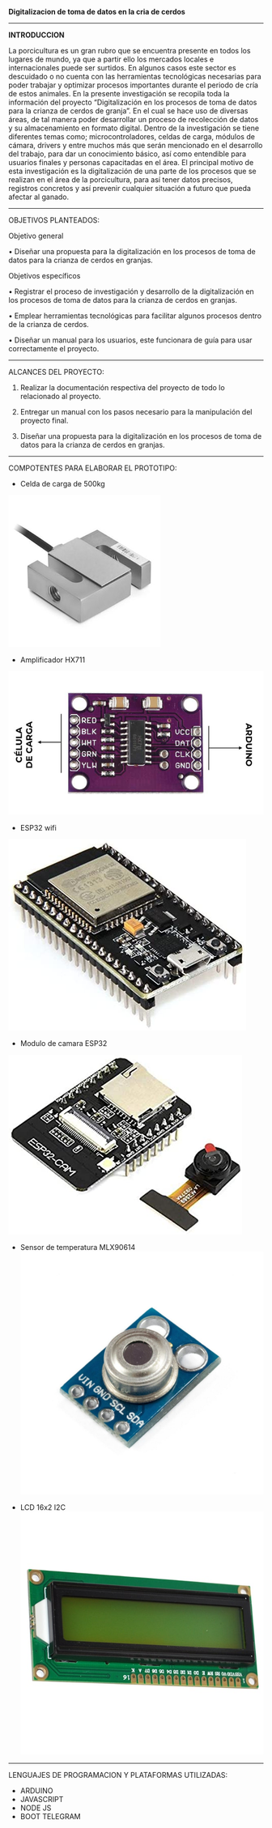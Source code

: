 **Digitalizacion de toma de datos en la cria de cerdos**

***
**INTRODUCCION**

La porcicultura es un gran rubro que se encuentra presente en todos los lugares de mundo, ya que a partir ello los mercados locales e internacionales puede ser surtidos. En algunos casos este sector es descuidado o no cuenta con las herramientas tecnológicas necesarias para poder trabajar y optimizar procesos importantes durante el periodo de cría de estos animales.
En la presente investigación se recopila toda la información del proyecto “Digitalización en los procesos de toma de datos para la crianza de cerdos de granja”. En el cual se hace uso de diversas áreas, de tal manera poder desarrollar un proceso de recolección de datos y su almacenamiento en formato digital.
Dentro de la investigación se tiene diferentes temas como; microcontroladores, celdas de carga, módulos de cámara, drivers y entre muchos más que serán mencionado en el desarrollo del trabajo, para dar un conocimiento básico, así como entendible para usuarios finales y personas capacitadas en el área.
El principal motivo de esta investigación es la digitalización de una parte de los procesos que se realizan en el área de la porcicultura, para así tener datos precisos, registros concretos y así prevenir cualquier situación a futuro que pueda afectar al ganado.
***

OBJETIVOS PLANTEADOS:

Objetivo general

•	Diseñar una propuesta para la digitalización en los procesos de toma de datos para la crianza de cerdos en granjas.

Objetivos específicos

•	Registrar el proceso de investigación y desarrollo de la digitalización en los procesos de toma de datos para la crianza de cerdos en granjas.

•	Emplear herramientas tecnológicas para facilitar algunos procesos dentro de la crianza de cerdos.

•	Diseñar un manual para los usuarios, este funcionara de guía para usar correctamente el proyecto.
***
ALCANCES DEL PROYECTO:

1. Realizar la documentación respectiva del proyecto de todo lo relacionado al proyecto.

2. Entregar un manual con los pasos necesario para la manipulación del proyecto final.

3. Diseñar una propuesta para la digitalización en los procesos de toma de datos para la crianza de cerdos en granjas.
***
COMPOTENTES PARA ELABORAR EL PROTOTIPO:

- Celda de carga de 500kg

![Celda](/imagenes/CELDA%20DE%20CARGA.jpg)

- Amplificador HX711

![Amplificador](/imagenes/HX711-PINES-min.jpg)

- ESP32 wifi

![ESP32](/imagenes/esp32-min.jpg)

- Modulo de camara ESP32

![Camara esp32](/imagenes/esp%20camara-min.jpg)

- Sensor de temperatura MLX90614
![temperatura](/imagenes/sensor-de-temperatura-mlx90614.jpg)

- LCD 16x2 I2C
![LCD](/imagenes/lcd%2016x2-min.jpg)

***
LENGUAJES DE PROGRAMACION Y PLATAFORMAS UTILIZADAS:

- ARDUINO
- JAVASCRIPT
- NODE JS
- BOOT TELEGRAM
